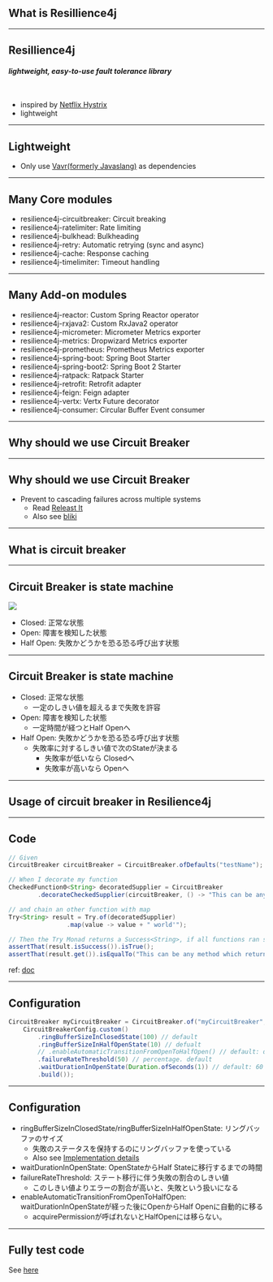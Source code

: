 <!-- sectionTitle: What is Resillience4j -->

## What is Resillience4j

---

## Resillience4j

#### _lightweight, easy-to-use fault tolerance library_

<br />


* inspired by [Netflix Hystrix](https://github.com/Netflix/Hystrix)
* lightweight

---

## Lightweight

 * Only use [Vavr(formerly Javaslang)](http://www.vavr.io/) as dependencies

---

##  Many Core modules

* resilience4j-circuitbreaker: Circuit breaking
* resilience4j-ratelimiter: Rate limiting
* resilience4j-bulkhead: Bulkheading
* resilience4j-retry: Automatic retrying (sync and async)
* resilience4j-cache: Response caching
* resilience4j-timelimiter: Timeout handling

---

## Many Add-on modules

* resilience4j-reactor: Custom Spring Reactor operator
* resilience4j-rxjava2: Custom RxJava2 operator
* resilience4j-micrometer: Micrometer Metrics exporter
* resilience4j-metrics: Dropwizard Metrics exporter
* resilience4j-prometheus: Prometheus Metrics exporter
* resilience4j-spring-boot: Spring Boot Starter
* resilience4j-spring-boot2: Spring Boot 2 Starter
* resilience4j-ratpack: Ratpack Starter
* resilience4j-retrofit: Retrofit adapter
* resilience4j-feign: Feign adapter
* resilience4j-vertx: Vertx Future decorator
* resilience4j-consumer: Circular Buffer Event consumer

---

<!-- sectionTitle: Why should we use Circuit Breaker -->
## Why should we use Circuit Breaker

--- 

## Why should we use Circuit Breaker

* Prevent to cascading failures across multiple systems 
    * Read [Releast It](https://www.amazon.co.jp/Release-%E6%9C%AC%E7%95%AA%E7%94%A8%E3%82%BD%E3%83%95%E3%83%88%E3%82%A6%E3%82%A7%E3%82%A2%E8%A3%BD%E5%93%81%E3%81%AE%E8%A8%AD%E8%A8%88%E3%81%A8%E3%83%87%E3%83%97%E3%83%AD%E3%82%A4%E3%81%AE%E3%81%9F%E3%82%81%E3%81%AB-Michael-T-Nygard/dp/4274067491)
    * Also see [bliki](http://bliki-ja.github.io/CircuitBreaker/)

---

<!-- sectionTitle: What is circuit breaker -->
## What is circuit breaker

---

## Circuit Breaker is state machine

![](http://martinfowler.com/bliki/images/circuitBreaker/state.png)

* Closed: 正常な状態
* Open: 障害を検知した状態
* Half Open: 失敗かどうかを恐る恐る呼び出す状態

---

## Circuit Breaker is state machine

* Closed: 正常な状態
  * 一定のしきい値を超えるまで失敗を許容
* Open: 障害を検知した状態
  * 一定時間が経つとHalf Openへ
* Half Open: 失敗かどうかを恐る恐る呼び出す状態
  * 失敗率に対するしきい値で次のStateが決まる
    * 失敗率が低いなら Closedへ
    * 失敗率が高いなら Openへ

---

<!-- sectionTitle: Usage of circuit breaker in Resilience4j -->
## Usage of circuit breaker in Resilience4j

---

## Code

```java
// Given
CircuitBreaker circuitBreaker = CircuitBreaker.ofDefaults("testName");

// When I decorate my function
CheckedFunction0<String> decoratedSupplier = CircuitBreaker
        .decorateCheckedSupplier(circuitBreaker, () -> "This can be any method which returns: 'Hello");

// and chain an other function with map
Try<String> result = Try.of(decoratedSupplier)
                .map(value -> value + " world'");

// Then the Try Monad returns a Success<String>, if all functions ran successfully.
assertThat(result.isSuccess()).isTrue();
assertThat(result.get()).isEqualTo("This can be any method which returns: 'Hello world'");
```

ref: [doc](https://resilience4j.github.io/resilience4j/#_examples)

---

## Configuration

```java
CircuitBreaker myCircuitBreaker = CircuitBreaker.of("myCircuitBreaker",
    CircuitBreakerConfig.custom()
        .ringBufferSizeInClosedState(100) // default
        .ringBufferSizeInHalfOpenState(10) // defualt
        // .enableAutomaticTransitionFromOpenToHalfOpen() // default: disable
        .failureRateThreshold(50) // percentage. default
        .waitDurationInOpenState(Duration.ofSeconds(1)) // default: 60 seconds
        .build());
```

---

## Configuration

* ringBufferSizeInClosedState/ringBufferSizeInHalfOpenState: リングバッファのサイズ
    * 失敗のステータスを保持するのにリングバッファを使っている
    * Also see [Implementation details](https://resilience4j.github.io/resilience4j/#_implementation_details)
* waitDurationInOpenState: OpenStateからHalf Stateに移行するまでの時間
* failureRateThreshold: ステート移行に伴う失敗の割合のしきい値
    * このしきい値よりエラーの割合が高いと、失敗という扱いになる
* enableAutomaticTransitionFromOpenToHalfOpen: waitDurationInOpenStateが経った後にOpenからHalf Openに自動的に移る
    * acquirePermissionが呼ばれないとHalfOpenには移らない。

---

## Fully test code 

See [here](https://gist.github.com/wreulicke/a92ce1f5ef62d5a873c689d58ea6b731)
